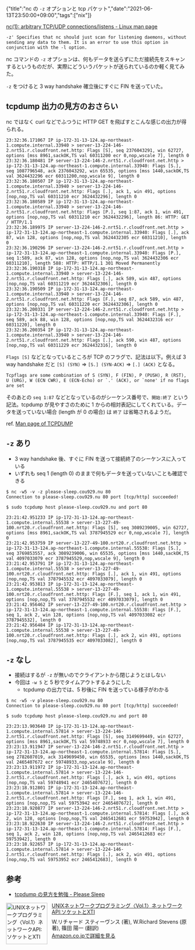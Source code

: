 {"title":"nc の `-z` オプションと tcp パケット","date":"2021-06-13T23:50:00+09:00","tags":["nix"]}

[nc\(1\): arbitrary TCP/UDP connections/listens \- Linux man page](https://linux.die.net/man/1/nc)

```
-z' Specifies that nc should just scan for listening daemons, without sending any data to them. It is an error to use this option in conjunction with the -l option.
```

nc コマンドの `-z` オプションは、何もデータを送らずにただ接続先をスキャンするというものだが、実際にどういうパケットが送られているのか軽く見てみた。

`-z` をつけると 3 way handshake 確立後にすぐに FIN を送っていた。

## tcpdump 出力の見方のおさらい

nc ではなく curl などでふつうに HTTP GET を飛ばすとこんな感じの出力が得られる。

```
23:32:36.171067 IP ip-172-31-13-124.ap-northeast-1.compute.internal.33940 > server-13-224-146-2.nrt51.r.cloudfront.net.http: Flags [S], seq 2376043291, win 62727, options [mss 8961,sackOK,TS val 60311200 ecr 0,nop,wscale 7], length 0
23:32:36.180481 IP server-13-224-146-2.nrt51.r.cloudfront.net.http > ip-172-31-13-124.ap-northeast-1.compute.internal.33940: Flags [S.], seq 1087796548, ack 2376043292, win 65535, options [mss 1440,sackOK,TS val 3624432296 ecr 60311200,nop,wscale 9], length 0
23:32:36.180507 IP ip-172-31-13-124.ap-northeast-1.compute.internal.33940 > server-13-224-146-2.nrt51.r.cloudfront.net.http: Flags [.], ack 1, win 491, options [nop,nop,TS val 60311210 ecr 3624432296], length 0
23:32:36.180589 IP ip-172-31-13-124.ap-northeast-1.compute.internal.33940 > server-13-224-146-2.nrt51.r.cloudfront.net.http: Flags [P.], seq 1:87, ack 1, win 491, options [nop,nop,TS val 60311210 ecr 3624432296], length 86: HTTP: GET / HTTP/1.1
23:32:36.189975 IP server-13-224-146-2.nrt51.r.cloudfront.net.http > ip-172-31-13-124.ap-northeast-1.compute.internal.33940: Flags [.], ack 87, win 128, options [nop,nop,TS val 3624432305 ecr 60311210], length 0
23:32:36.190296 IP server-13-224-146-2.nrt51.r.cloudfront.net.http > ip-172-31-13-124.ap-northeast-1.compute.internal.33940: Flags [P.], seq 1:589, ack 87, win 128, options [nop,nop,TS val 3624432306 ecr 60311210], length 588: HTTP: HTTP/1.1 301 Moved Permanently
23:32:36.190318 IP ip-172-31-13-124.ap-northeast-1.compute.internal.33940 > server-13-224-146-2.nrt51.r.cloudfront.net.http: Flags [.], ack 589, win 487, options [nop,nop,TS val 60311219 ecr 3624432306], length 0
23:32:36.190509 IP ip-172-31-13-124.ap-northeast-1.compute.internal.33940 > server-13-224-146-2.nrt51.r.cloudfront.net.http: Flags [F.], seq 87, ack 589, win 487, options [nop,nop,TS val 60311220 ecr 3624432306], length 0
23:32:36.200331 IP server-13-224-146-2.nrt51.r.cloudfront.net.http > ip-172-31-13-124.ap-northeast-1.compute.internal.33940: Flags [F.], seq 589, ack 88, win 128, options [nop,nop,TS val 3624432316 ecr 60311220], length 0
23:32:36.200354 IP ip-172-31-13-124.ap-northeast-1.compute.internal.33940 > server-13-224-146-2.nrt51.r.cloudfront.net.http: Flags [.], ack 590, win 487, options [nop,nop,TS val 60311229 ecr 3624432316], length 0
```

`Flags [S]` などとなっているところが TCP のフラグで、記法は以下。例えば 3 way handshake だと `[S] (SYN)` => `[S.] (SYN-ACK)` => `[.] (ACK)` となる。

```
Tcpflags are some combination of S (SYN), F (FIN), P (PUSH), R (RST), U (URG), W (ECN CWR), E (ECN-Echo) or `.' (ACK), or `none' if no flags are set
```

そのあとの `seq 1:87` などとなっているのがシーケンス番号で、`開始:終了` という記法。tcpdump が見やすさのために 1 からの相対表記にしてくれている。データを送っていない場合 (length が 0 の場合) は `終了` は省略されるようだ。

ref. [Man page of TCPDUMP](https://www.tcpdump.org/manpages/tcpdump.1.html)

## `-z` あり

- 3 way handshake 後、すぐに FIN を送って接続終了のシーケンスに入っている
- いずれも seq 1 (length 0) のままで何もデータを送っていないことも確認できる

```
$ nc -w5 -v -z please-sleep.cou929.nu 80
Connection to please-sleep.cou929.nu 80 port [tcp/http] succeeded!
```

```
$ sudo tcpdump host please-sleep.cou929.nu and port 80

23:21:42.951233 IP ip-172-31-13-124.ap-northeast-1.compute.internal.55538 > server-13-227-49-100.nrt20.r.cloudfront.net.http: Flags [S], seq 3089239005, win 62727, options [mss 8961,sackOK,TS val 3787945529 ecr 0,nop,wscale 7], length 0
23:21:42.953759 IP server-13-227-49-100.nrt20.r.cloudfront.net.http > ip-172-31-13-124.ap-northeast-1.compute.internal.55538: Flags [S.], seq 3769853557, ack 3089239006, win 65535, options [mss 1440,sackOK,TS val 4097033079 ecr 3787945529,nop,wscale 9], length 0
23:21:42.953791 IP ip-172-31-13-124.ap-northeast-1.compute.internal.55538 > server-13-227-49-100.nrt20.r.cloudfront.net.http: Flags [.], ack 1, win 491, options [nop,nop,TS val 3787945532 ecr 4097033079], length 0
23:21:42.953813 IP ip-172-31-13-124.ap-northeast-1.compute.internal.55538 > server-13-227-49-100.nrt20.r.cloudfront.net.http: Flags [F.], seq 1, ack 1, win 491, options [nop,nop,TS val 3787945532 ecr 4097033079], length 0
23:21:42.956462 IP server-13-227-49-100.nrt20.r.cloudfront.net.http > ip-172-31-13-124.ap-northeast-1.compute.internal.55538: Flags [F.], seq 1, ack 2, win 128, options [nop,nop,TS val 4097033082 ecr 3787945532], length 0
23:21:42.956484 IP ip-172-31-13-124.ap-northeast-1.compute.internal.55538 > server-13-227-49-100.nrt20.r.cloudfront.net.http: Flags [.], ack 2, win 491, options [nop,nop,TS val 3787945535 ecr 4097033082], length 0
```

## `-z` なし

- 接続はするが `-z` が無いのでクライアントから閉じようとはしない
- 今回は `-w 5` と 5 秒でタイムアウトするようにした
    - tcpdump の出力では、5 秒後に FIN を送っている様子がわかる

```
$ nc -w5 -v please-sleep.cou929.nu 80
Connection to please-sleep.cou929.nu 80 port [tcp/http] succeeded!
```

```
$ sudo tcpdump host please-sleep.cou929.nu and port 80

23:23:13.903640 IP ip-172-31-13-124.ap-northeast-1.compute.internal.57814 > server-13-224-146-2.nrt51.r.cloudfront.net.http: Flags [S], seq 3149699449, win 62727, options [mss 8961,sackOK,TS val 59748933 ecr 0,nop,wscale 7], length 0
23:23:13.911947 IP server-13-224-146-2.nrt51.r.cloudfront.net.http > ip-172-31-13-124.ap-northeast-1.compute.internal.57814: Flags [S.], seq 2782607019, ack 3149699450, win 65535, options [mss 1440,sackOK,TS val 2465407672 ecr 59748933,nop,wscale 9], length 0
23:23:13.911972 IP ip-172-31-13-124.ap-northeast-1.compute.internal.57814 > server-13-224-146-2.nrt51.r.cloudfront.net.http: Flags [.], ack 1, win 491, options [nop,nop,TS val 59748941 ecr 2465407672], length 0
23:23:18.912801 IP ip-172-31-13-124.ap-northeast-1.compute.internal.57814 > server-13-224-146-2.nrt51.r.cloudfront.net.http: Flags [F.], seq 1, ack 1, win 491, options [nop,nop,TS val 59753942 ecr 2465407672], length 0
23:23:18.920877 IP server-13-224-146-2.nrt51.r.cloudfront.net.http > ip-172-31-13-124.ap-northeast-1.compute.internal.57814: Flags [.], ack 2, win 128, options [nop,nop,TS val 2465412681 ecr 59753942], length 0
23:23:18.922630 IP server-13-224-146-2.nrt51.r.cloudfront.net.http > ip-172-31-13-124.ap-northeast-1.compute.internal.57814: Flags [F.], seq 1, ack 2, win 128, options [nop,nop,TS val 2465412683 ecr 59753942], length 0
23:23:18.922657 IP ip-172-31-13-124.ap-northeast-1.compute.internal.57814 > server-13-224-146-2.nrt51.r.cloudfront.net.http: Flags [.], ack 2, win 491, options [nop,nop,TS val 59753952 ecr 2465412683], length 0
```

## 参考

- [tcpdump の見方を勉強 \- Please Sleep](https://please-sleep.cou929.nu/tcpdump-study-pt1.html)

<div class="amazlet-box" style="margin-bottom:0px;"><div class="amazlet-image" style="float:left;margin:0px 12px 1px 0px;"><a href="http://www.amazon.co.jp/exec/obidos/ASIN/4894712059/pleasesleep-22/ref=nosim/" name="amazletlink" target="_blank"><img src="https://images-na.ssl-images-amazon.com/images/I/213B9PVJD1L._BO1,204,203,200_.jpg" alt="UNIXネットワークプログラミング〈Vol.1〉ネットワークAPI:ソケットとXTI" style="border: none; width: 113px;" /></a></div><div class="amazlet-info" style="line-height:120%; margin-bottom: 10px"><div class="amazlet-name" style="margin-bottom:10px;line-height:120%"><a href="http://www.amazon.co.jp/exec/obidos/ASIN/4894712059/pleasesleep-22/ref=nosim/" name="amazletlink" target="_blank">UNIXネットワークプログラミング〈Vol.1〉ネットワークAPI:ソケットとXTI</a></div><div class="amazlet-detail">W.リチャード スティーヴンス (著), W.Richard Stevens (原著), 篠田 陽一 (翻訳)<br/></div><div class="amazlet-sub-info" style="float: left;"><div class="amazlet-link" style="margin-top: 5px"><a href="http://www.amazon.co.jp/exec/obidos/ASIN/4894712059/pleasesleep-22/ref=nosim/" name="amazletlink" target="_blank">Amazon.co.jpで詳細を見る</a></div></div></div><div class="amazlet-footer" style="clear: left"></div></div>
